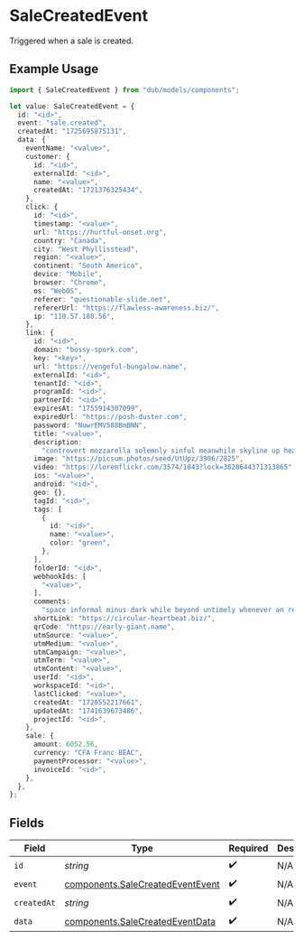 # SaleCreatedEvent

Triggered when a sale is created.

## Example Usage

```typescript
import { SaleCreatedEvent } from "dub/models/components";

let value: SaleCreatedEvent = {
  id: "<id>",
  event: "sale.created",
  createdAt: "1725695875131",
  data: {
    eventName: "<value>",
    customer: {
      id: "<id>",
      externalId: "<id>",
      name: "<value>",
      createdAt: "1721376325434",
    },
    click: {
      id: "<id>",
      timestamp: "<value>",
      url: "https://hurtful-onset.org",
      country: "Canada",
      city: "West Phyllisstead",
      region: "<value>",
      continent: "South America",
      device: "Mobile",
      browser: "Chrome",
      os: "WebOS",
      referer: "questionable-slide.net",
      refererUrl: "https://flawless-awareness.biz/",
      ip: "110.57.180.56",
    },
    link: {
      id: "<id>",
      domain: "bossy-spork.com",
      key: "<key>",
      url: "https://vengeful-bungalow.name",
      externalId: "<id>",
      tenantId: "<id>",
      programId: "<id>",
      partnerId: "<id>",
      expiresAt: "1755914307099",
      expiredUrl: "https://posh-duster.com",
      password: "NuwrEMV588BmBNN",
      title: "<value>",
      description:
        "controvert mozzarella solemnly sinful meanwhile skyline up heating avaricious",
      image: "https://picsum.photos/seed/UtUpz/3906/2825",
      video: "https://loremflickr.com/3574/1843?lock=3828644371313865",
      ios: "<value>",
      android: "<id>",
      geo: {},
      tagId: "<id>",
      tags: [
        {
          id: "<id>",
          name: "<value>",
          color: "green",
        },
      ],
      folderId: "<id>",
      webhookIds: [
        "<value>",
      ],
      comments:
        "space informal minus dark while beyond untimely whenever an representation lest aha analyse firm than given",
      shortLink: "https://circular-heartbeat.biz/",
      qrCode: "https://early-giant.name",
      utmSource: "<value>",
      utmMedium: "<value>",
      utmCampaign: "<value>",
      utmTerm: "<value>",
      utmContent: "<value>",
      userId: "<id>",
      workspaceId: "<id>",
      lastClicked: "<value>",
      createdAt: "1720552217661",
      updatedAt: "1741639673486",
      projectId: "<id>",
    },
    sale: {
      amount: 6052.56,
      currency: "CFA Franc BEAC",
      paymentProcessor: "<value>",
      invoiceId: "<id>",
    },
  },
};
```

## Fields

| Field                                                                                | Type                                                                                 | Required                                                                             | Description                                                                          |
| ------------------------------------------------------------------------------------ | ------------------------------------------------------------------------------------ | ------------------------------------------------------------------------------------ | ------------------------------------------------------------------------------------ |
| `id`                                                                                 | *string*                                                                             | :heavy_check_mark:                                                                   | N/A                                                                                  |
| `event`                                                                              | [components.SaleCreatedEventEvent](../../models/components/salecreatedeventevent.md) | :heavy_check_mark:                                                                   | N/A                                                                                  |
| `createdAt`                                                                          | *string*                                                                             | :heavy_check_mark:                                                                   | N/A                                                                                  |
| `data`                                                                               | [components.SaleCreatedEventData](../../models/components/salecreatedeventdata.md)   | :heavy_check_mark:                                                                   | N/A                                                                                  |